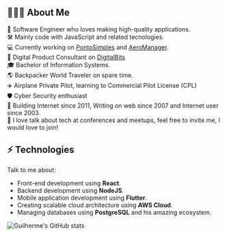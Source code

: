 ## 👨🏻‍💻 About Me
:dna: Software Engineer who loves making high-quality applications.<br/>
:hammer_and_wrench: Mainly code with JavaScript and related tecnologies.<br/>
:computer: Currently working on [PontoSimples](https://pontosimples.com) and [AeroManager](https://aeromanager.app).<br/>
:rocket: Digital Product Consultant on [DigitalBits](https://digitalbits.com.br)<br/>
:mortar_board: Bachelor of Information Systems.<br/>
:earth_americas: Backpacker World Traveler on spare time.<br/>
:airplane: Airplane Private Pilot, learning to Commercial Pilot License (CPL)<br/>
:shield: Cyber Security enthusiast<br/>
:floppy_disk: Building Internet since 2011, Writing on web since 2007 and Internet user since 2003.<br/>
:loudspeaker: I love talk about tech at conferences and meetups, feel free to invite me, I would love to join!

## ⚡ Technologies
Talk to me about:

- Front-end development using **React**.
- Backend development using **NodeJS**.
- Mobile application development using **Flutter**.
- Creating scalable cloud architecture using **AWS Cloud**.
- Managing databases using **PostgreSQL** and his amazing ecosystem.

![Guilherme's GitHub stats](https://github-readme-stats.vercel.app/api?username=guilhermefarias&count_private=true)
